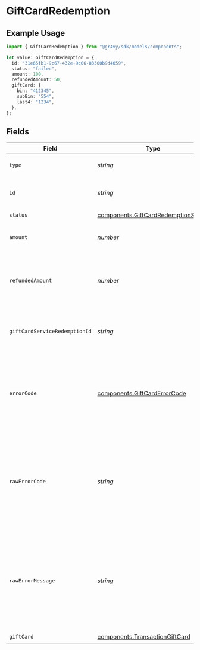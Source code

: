 # GiftCardRedemption

## Example Usage

```typescript
import { GiftCardRedemption } from "@gr4vy/sdk/models/components";

let value: GiftCardRedemption = {
  id: "31e65fb1-9c67-432e-9c06-83300b9d4059",
  status: "failed",
  amount: 100,
  refundedAmount: 50,
  giftCard: {
    bin: "412345",
    subBin: "554",
    last4: "1234",
  },
};
```

## Fields

| Field                                                                                                                            | Type                                                                                                                             | Required                                                                                                                         | Description                                                                                                                      | Example                                                                                                                          |
| -------------------------------------------------------------------------------------------------------------------------------- | -------------------------------------------------------------------------------------------------------------------------------- | -------------------------------------------------------------------------------------------------------------------------------- | -------------------------------------------------------------------------------------------------------------------------------- | -------------------------------------------------------------------------------------------------------------------------------- |
| `type`                                                                                                                           | *string*                                                                                                                         | :heavy_minus_sign:                                                                                                               | Always `gift-card-redemption`.                                                                                                   | gift-card-redemption                                                                                                             |
| `id`                                                                                                                             | *string*                                                                                                                         | :heavy_check_mark:                                                                                                               | The ID for the gift card redemption.                                                                                             | 31e65fb1-9c67-432e-9c06-83300b9d4059                                                                                             |
| `status`                                                                                                                         | [components.GiftCardRedemptionStatus](../../models/components/giftcardredemptionstatus.md)                                       | :heavy_check_mark:                                                                                                               | N/A                                                                                                                              |                                                                                                                                  |
| `amount`                                                                                                                         | *number*                                                                                                                         | :heavy_check_mark:                                                                                                               | The amount redeemed for this gift card.                                                                                          | 100                                                                                                                              |
| `refundedAmount`                                                                                                                 | *number*                                                                                                                         | :heavy_check_mark:                                                                                                               | The amount refunded for this gift card. This can not be larger than `amount`.                                                    | 50                                                                                                                               |
| `giftCardServiceRedemptionId`                                                                                                    | *string*                                                                                                                         | :heavy_minus_sign:                                                                                                               | The gift card service's unique ID for the redemption.                                                                            | xYqd43gySMtori                                                                                                                   |
| `errorCode`                                                                                                                      | [components.GiftCardErrorCode](../../models/components/giftcarderrorcode.md)                                                     | :heavy_minus_sign:                                                                                                               | If this gift card redemption resulted in an error, this will contain the internal code for the error.                            | incorrect_currency                                                                                                               |
| `rawErrorCode`                                                                                                                   | *string*                                                                                                                         | :heavy_minus_sign:                                                                                                               | If this gift card redemption resulted in an error, this will contain the raw error code received from the gift card provider.    | 10001                                                                                                                            |
| `rawErrorMessage`                                                                                                                | *string*                                                                                                                         | :heavy_minus_sign:                                                                                                               | If this gift card redemption resulted in an error, this will contain the raw error message received from the gift card provider. | Card expired                                                                                                                     |
| `giftCard`                                                                                                                       | [components.TransactionGiftCard](../../models/components/transactiongiftcard.md)                                                 | :heavy_check_mark:                                                                                                               | N/A                                                                                                                              |                                                                                                                                  |